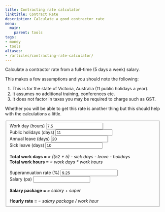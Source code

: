 ```yaml
---
title: Contracting rate calculator
linktitle: Contract Rate
description: Calculate a good contractor rate
menu:
  main:
    parent: tools
tags:
- money
- tools
aliases:
- /articles/contracting-rate-calculator/
---
```


Calculate a contractor rate from a full-time (5 days a week) salary.

<!--more-->

This makes a few assumptions and you should note the following:

1. This is for the state of Victoria, Australia (11 public holidays a year).
2. It assumes no additional training, conferences etc.
3. It does not factor in taxes you may be required to charge such as GST.

Whether you will be able to get this rate is another thing but this should help
with the calculations a little.

<form id="contracting-calculator">
<fieldset class="aligned">
<label>Work day (hours)</label>
<input class="param" type="number" id="hours" value="7.5" min="0"></input>
<br>
<label>Public holidays (days)</label>
<input class="param" type="number" id="holidays" value="11" min="0"></input>
<br>
<label>Annual leave (days)</label>
<input class="param" type="number" id="leave" value="20" min="0"></input>
<br>
<label>Sick leave (days)</label>
<input class="param" type="number" id="sickLeave" value="10" min="0"></input>
<br>
<br>
<strong>Total work days = <span id="workDays"></span></strong> <em>= ((52 * 5) - sick days - leave - holidays</em>
<br>
<strong>Total work hours = <span id="workHours"></span></strong> <em>= work days * work hours</em>
<br>
<br>
<label>Superannuation rate (%)</label>
<input class="param" type="number" id="superRate" value="9.25" min="0"></input>
<br>
<label>Salary (pa)</label>
<input class="param" type="number" id="salary" value="" min="0"></input>
<br>
<br>
<strong>Salary package = <span id="totalSalary"></span></strong> <em>= salary + super</em>
<br>
<br>
<strong>Hourly rate = <span id="hourlyRate"></span></strong> <em>= salary package / work hour</em>
</fieldset>
</form>
